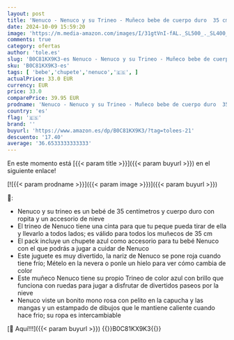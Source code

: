 ```yaml
---
layout: post
title: 'Nenuco - Nenuco y su Trineo - Muñeco bebe de cuerpo duro  35 cm  su nariz cambia de color con el frio  accesorios: chupete y trineo con ruedas  mono rosa de nieve  +2 años  Famosa  NFN59000 '
date: 2024-10-09 15:59:20
image: 'https://m.media-amazon.com/images/I/31gtVnI-fAL._SL500_._SL400_.jpg'
comments: true
category: ofertas
author: 'tole.es'
slug: 'B0C81KX9K3-es Nenuco - Nenuco y su Trineo - Muñeco bebe de cuerpo duro...'
sku: 'B0C81KX9K3-es'
tags: [ 'bebe','chupete','nenuco','🇪🇸', ]
actualPrice: 33.0 EUR
currency: EUR
price: 33.0
comparePrice: 39.95 EUR
prodname: 'Nenuco - Nenuco y su Trineo - Muñeco bebe de cuerpo duro  35 cm  su nariz cambia de color con el frio  accesorios: chupete y trineo con ruedas  mono rosa de nieve  +2 años  Famosa  NFN59000 '
country: 'es'
flag: '🇪🇸'
brand: ''
buyurl: 'https://www.amazon.es/dp/B0C81KX9K3/?tag=tolees-21'
descuento: '17.40'
average: '36.6533333333333'
---
```


En este momento está [{{< param title >}}]({{< param buyurl >}}) en el siguiente enlace!

[![{{< param prodname >}}]({{< param image >}})]({{< param buyurl >}})

🔎:

- Nenuco y su trineo es un bebé de 35 centímetros y cuerpo duro con ropita y un accesorio de nieve
- El trineo de Nenuco tiene una cinta para que tu peque pueda tirar de ella y llevarlo a todos lados; es válido para todos los muñecos de 35 cm
- El pack incluye un chupete azul como accesorio para tu bebé Nenuco con el que podrás a jugar a cuidar de Nenuco
- Este juguete es muy divertido, la nariz de Nenuco se pone roja cuando tiene frío; Mételo en la nevera o ponle un hielo para ver cómo cambia de color
- Este muñeco Nenuco tiene su propio Trineo de color azul con brillo que funciona con ruedas para jugar a disfrutar de divertidos paseos por la nieve
- Nenuco viste un bonito mono rosa con pelito en la capucha y las mangas y un estampado de dibujos que le mantiene caliente cuando hace frio; su ropa es intercambiable

[🛒 Aquí!!!]({{< param buyurl >}})
{{<world>}}B0C81KX9K3{{</world>}}

